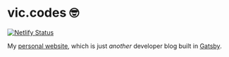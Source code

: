 # vic.codes 🤓

[![Netlify Status](https://api.netlify.com/api/v1/badges/0555b0c4-ee5b-4a83-b5ab-8910c2005be6/deploy-status)](https://app.netlify.com/sites/vic-codes/deploys)

My [personal website](https://vic.codes), which is just _another_ developer blog built in [Gatsby](https://www.gatsbyjs.org).
